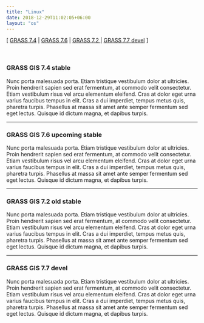 ```yaml
---
title: "Linux"
date: 2018-12-29T11:02:05+06:00
layout: "os"
---
```



[ [GRASS 7.4](#GRASS-GIS-7.4-stable) | [GRASS 7.6](#GRASS-GIS-7.6-stable) | [GRASS 7.2 ](#GRASS-GIS-7.2-stable) | [GRASS 7.7 devel](#GRASS-GIS-7.7-devel) ]

<!--more-->

<br>


### <a name="GRASS-GIS-7.4-stable"></a> GRASS GIS 7.4 stable 

Nunc porta malesuada porta. Etiam tristique vestibulum dolor at ultricies. Proin hendrerit sapien sed erat fermentum, at commodo velit consectetur. Etiam vestibulum risus vel arcu elementum eleifend. Cras at dolor eget urna varius faucibus tempus in elit. Cras a dui imperdiet, tempus metus quis, pharetra turpis. Phasellus at massa sit amet ante semper fermentum sed eget lectus. Quisque id dictum magna, et dapibus turpis.

<hr>

### <a name="GRASS-GIS-7.6-stable"></a> GRASS GIS 7.6 upcoming stable 

Nunc porta malesuada porta. Etiam tristique vestibulum dolor at ultricies. Proin hendrerit sapien sed erat fermentum, at commodo velit consectetur. Etiam vestibulum risus vel arcu elementum eleifend. Cras at dolor eget urna varius faucibus tempus in elit. Cras a dui imperdiet, tempus metus quis, pharetra turpis. Phasellus at massa sit amet ante semper fermentum sed eget lectus. Quisque id dictum magna, et dapibus turpis.

<hr>

### <a name="GRASS-GIS-7.2-stable"></a> GRASS GIS 7.2 old stable 

Nunc porta malesuada porta. Etiam tristique vestibulum dolor at ultricies. Proin hendrerit sapien sed erat fermentum, at commodo velit consectetur. Etiam vestibulum risus vel arcu elementum eleifend. Cras at dolor eget urna varius faucibus tempus in elit. Cras a dui imperdiet, tempus metus quis, pharetra turpis. Phasellus at massa sit amet ante semper fermentum sed eget lectus. Quisque id dictum magna, et dapibus turpis.

<hr>

### <a name="GRASS-GIS-7.7-deve"></a> GRASS GIS 7.7 devel

Nunc porta malesuada porta. Etiam tristique vestibulum dolor at ultricies. Proin hendrerit sapien sed erat fermentum, at commodo velit consectetur. Etiam vestibulum risus vel arcu elementum eleifend. Cras at dolor eget urna varius faucibus tempus in elit. Cras a dui imperdiet, tempus metus quis, pharetra turpis. Phasellus at massa sit amet ante semper fermentum sed eget lectus. Quisque id dictum magna, et dapibus turpis.


